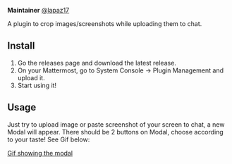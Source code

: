 **Maintainer** [@lapaz17](https://github.com/lapaz17)

A plugin to crop images/screenshots while uploading them to chat.

## Install

1. Go the releases page and download the latest release.
2. On your Mattermost, go to System Console -> Plugin Management and upload it.
3. Start using it!

## Usage

Just try to upload image or paste screenshot of your screen to chat, a new Modal will appear. There should be 2 buttons on Modal, choose according to your taste! See Gif below:


[Gif showing the modal](https://github.com/lapaz17/Gif/raw/main/output.gif)
